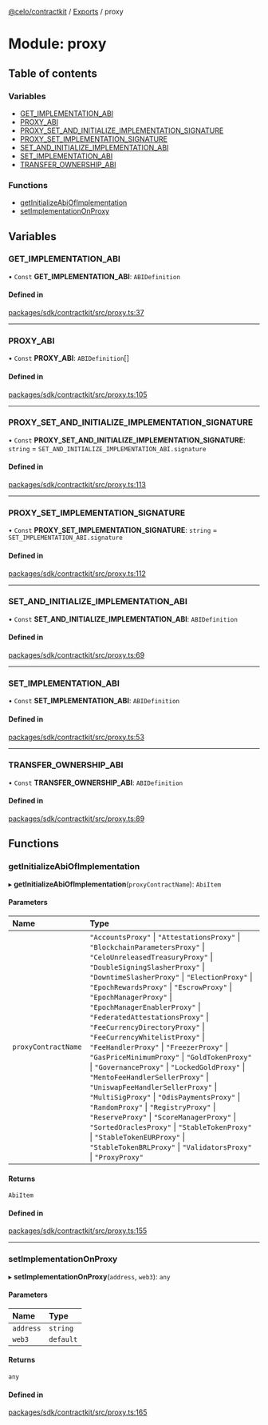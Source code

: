 [@celo/contractkit](../README.md) / [Exports](../modules.md) / proxy

# Module: proxy

## Table of contents

### Variables

- [GET\_IMPLEMENTATION\_ABI](proxy.md#get_implementation_abi)
- [PROXY\_ABI](proxy.md#proxy_abi)
- [PROXY\_SET\_AND\_INITIALIZE\_IMPLEMENTATION\_SIGNATURE](proxy.md#proxy_set_and_initialize_implementation_signature)
- [PROXY\_SET\_IMPLEMENTATION\_SIGNATURE](proxy.md#proxy_set_implementation_signature)
- [SET\_AND\_INITIALIZE\_IMPLEMENTATION\_ABI](proxy.md#set_and_initialize_implementation_abi)
- [SET\_IMPLEMENTATION\_ABI](proxy.md#set_implementation_abi)
- [TRANSFER\_OWNERSHIP\_ABI](proxy.md#transfer_ownership_abi)

### Functions

- [getInitializeAbiOfImplementation](proxy.md#getinitializeabiofimplementation)
- [setImplementationOnProxy](proxy.md#setimplementationonproxy)

## Variables

### GET\_IMPLEMENTATION\_ABI

• `Const` **GET\_IMPLEMENTATION\_ABI**: `ABIDefinition`

#### Defined in

[packages/sdk/contractkit/src/proxy.ts:37](https://github.com/celo-org/developer-tooling/blob/master/packages/sdk/contractkit/src/proxy.ts#L37)

___

### PROXY\_ABI

• `Const` **PROXY\_ABI**: `ABIDefinition`[]

#### Defined in

[packages/sdk/contractkit/src/proxy.ts:105](https://github.com/celo-org/developer-tooling/blob/master/packages/sdk/contractkit/src/proxy.ts#L105)

___

### PROXY\_SET\_AND\_INITIALIZE\_IMPLEMENTATION\_SIGNATURE

• `Const` **PROXY\_SET\_AND\_INITIALIZE\_IMPLEMENTATION\_SIGNATURE**: `string` = `SET_AND_INITIALIZE_IMPLEMENTATION_ABI.signature`

#### Defined in

[packages/sdk/contractkit/src/proxy.ts:113](https://github.com/celo-org/developer-tooling/blob/master/packages/sdk/contractkit/src/proxy.ts#L113)

___

### PROXY\_SET\_IMPLEMENTATION\_SIGNATURE

• `Const` **PROXY\_SET\_IMPLEMENTATION\_SIGNATURE**: `string` = `SET_IMPLEMENTATION_ABI.signature`

#### Defined in

[packages/sdk/contractkit/src/proxy.ts:112](https://github.com/celo-org/developer-tooling/blob/master/packages/sdk/contractkit/src/proxy.ts#L112)

___

### SET\_AND\_INITIALIZE\_IMPLEMENTATION\_ABI

• `Const` **SET\_AND\_INITIALIZE\_IMPLEMENTATION\_ABI**: `ABIDefinition`

#### Defined in

[packages/sdk/contractkit/src/proxy.ts:69](https://github.com/celo-org/developer-tooling/blob/master/packages/sdk/contractkit/src/proxy.ts#L69)

___

### SET\_IMPLEMENTATION\_ABI

• `Const` **SET\_IMPLEMENTATION\_ABI**: `ABIDefinition`

#### Defined in

[packages/sdk/contractkit/src/proxy.ts:53](https://github.com/celo-org/developer-tooling/blob/master/packages/sdk/contractkit/src/proxy.ts#L53)

___

### TRANSFER\_OWNERSHIP\_ABI

• `Const` **TRANSFER\_OWNERSHIP\_ABI**: `ABIDefinition`

#### Defined in

[packages/sdk/contractkit/src/proxy.ts:89](https://github.com/celo-org/developer-tooling/blob/master/packages/sdk/contractkit/src/proxy.ts#L89)

## Functions

### getInitializeAbiOfImplementation

▸ **getInitializeAbiOfImplementation**(`proxyContractName`): `AbiItem`

#### Parameters

| Name | Type |
| :------ | :------ |
| `proxyContractName` | ``"AccountsProxy"`` \| ``"AttestationsProxy"`` \| ``"BlockchainParametersProxy"`` \| ``"CeloUnreleasedTreasuryProxy"`` \| ``"DoubleSigningSlasherProxy"`` \| ``"DowntimeSlasherProxy"`` \| ``"ElectionProxy"`` \| ``"EpochRewardsProxy"`` \| ``"EscrowProxy"`` \| ``"EpochManagerProxy"`` \| ``"EpochManagerEnablerProxy"`` \| ``"FederatedAttestationsProxy"`` \| ``"FeeCurrencyDirectoryProxy"`` \| ``"FeeCurrencyWhitelistProxy"`` \| ``"FeeHandlerProxy"`` \| ``"FreezerProxy"`` \| ``"GasPriceMinimumProxy"`` \| ``"GoldTokenProxy"`` \| ``"GovernanceProxy"`` \| ``"LockedGoldProxy"`` \| ``"MentoFeeHandlerSellerProxy"`` \| ``"UniswapFeeHandlerSellerProxy"`` \| ``"MultiSigProxy"`` \| ``"OdisPaymentsProxy"`` \| ``"RandomProxy"`` \| ``"RegistryProxy"`` \| ``"ReserveProxy"`` \| ``"ScoreManagerProxy"`` \| ``"SortedOraclesProxy"`` \| ``"StableTokenProxy"`` \| ``"StableTokenEURProxy"`` \| ``"StableTokenBRLProxy"`` \| ``"ValidatorsProxy"`` \| ``"ProxyProxy"`` |

#### Returns

`AbiItem`

#### Defined in

[packages/sdk/contractkit/src/proxy.ts:155](https://github.com/celo-org/developer-tooling/blob/master/packages/sdk/contractkit/src/proxy.ts#L155)

___

### setImplementationOnProxy

▸ **setImplementationOnProxy**(`address`, `web3`): `any`

#### Parameters

| Name | Type |
| :------ | :------ |
| `address` | `string` |
| `web3` | `default` |

#### Returns

`any`

#### Defined in

[packages/sdk/contractkit/src/proxy.ts:165](https://github.com/celo-org/developer-tooling/blob/master/packages/sdk/contractkit/src/proxy.ts#L165)
